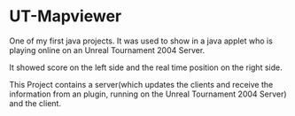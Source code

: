 UT-Mapviewer
============

One of my first java projects. It was used to show in a java applet who is playing online on an Unreal Tournament 2004 Server.

It showed score on the left side and the real time position on the right side.

This Project contains a server(which updates the clients and receive the information from an plugin, running on the Unreal Tournament 2004 Server) and the client.